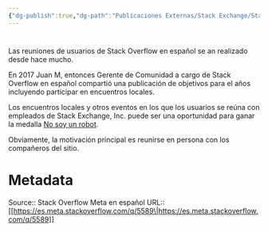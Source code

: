 ```yaml
---
{"dg-publish":true,"dg-path":"Publicaciones Externas/Stack Exchange/Stack Overflow en español/Stack Overflow en español Meta/es.meta.stackoverflow.com-5589.md","permalink":"/publicaciones-externas/stack-exchange/stack-overflow-en-espanol/stack-overflow-en-espanol-meta/es-meta-stackoverflow-com-5589/","hide":true,"noteIcon":"\"0\"","created":"2024-04-03T12:49:10.374-06:00","updated":"2024-04-05T16:44:04.608-06:00"}
---
```


# 

Las reuniones de usuarios de Stack Overflow en español se an realizado desde hace mucho. 

En 2017 Juan M, entonces Gerente de Comunidad a cargo de Stack Overflow en español compartió una publicación de objetivos para el años incluyendo participar en encuentros locales.

Los encuentros locales y otros eventos en los que los usuarios se reúna con empleados de Stack Exchange, Inc. puede ser una oportunidad para ganar la medalla [No soy un robot][1].

Obviamente, la motivación principal es reunirse en persona con los compañeros del sitio.


  [1]: https://es.stackoverflow.com/help/badges/117/not-a-robot

# Metadata
Source:: Stack Overflow Meta en español
URL:: [[https://es.meta.stackoverflow.com/q/5589\|https://es.meta.stackoverflow.com/q/5589]]

